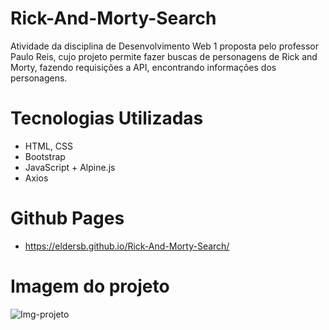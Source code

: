 # Rick-And-Morty-Search
Atividade da disciplina de Desenvolvimento Web 1 proposta pelo professor Paulo Reis, cujo projeto permite fazer buscas de personagens de Rick and Morty, fazendo requisições a API, encontrando informações dos personagens.

# Tecnologias Utilizadas
 * HTML, CSS
 * Bootstrap
 * JavaScript + Alpine.js
 * Axios 
 
# Github Pages
* https://eldersb.github.io/Rick-And-Morty-Search/

# Imagem do projeto
![Img-projeto](https://github.com/eldersb/Rick-And-Morty-Search/assets/122701368/764c684a-1667-45aa-9c49-2abcf73798d2)


